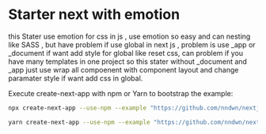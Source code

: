 # Starter next with emotion
this Stater use emotion for css in js , use emotion so easy and can nesting like SASS , but have problem if use global in next js , problem is use _app or _document if want add style for global like reset css, can problem if you have many templates in one project so this stater without _document and _app just use wrap all compoenent with component layout and change paramater style if want add css in global.  


Execute create-next-app with npm or Yarn to bootstrap the example:

```bash
npx create-next-app --use-npm --example "https://github.com/nndwn/nextjs-example/tree/main/nextjs-starter-emotion"
```
```bash
yarn create-next-app --use-npm --example "https://github.com/nndwn/nextjs-example/tree/main/nextjs-starter-emotion"
```
